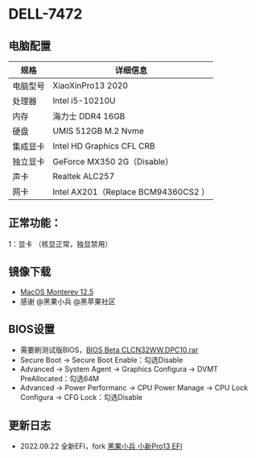 # DELL-7472
## 电脑配置

| 规格   | 详细信息                              |
|------|-----------------------------------|
| 电脑型号 | XiaoXinPro13 2020                 |
| 处理器  | Intel i5-10210U                   |
| 内存   | 海力士 DDR4 16GB                     |
| 硬盘   | UMIS 512GB M.2 Nvme               |
| 集成显卡 | Intel HD Graphics CFL CRB                      |
| 独立显卡 | GeForce MX350 2G（Disable）         |
| 声卡   | Realtek ALC257                    |
| 网卡   | Intel AX201（Replace BCM94360CS2 ） |


## 正常功能：
1：显卡 （核显正常，独显禁用）


## 镜像下载
-  [MacOS Monterey 12.5](https://osx.cx/macos-monterey-12-5-21f79.html)
- 感谢 @黑果小兵 @黑苹果社区

## BIOS设置
* 需要刷测试版BIOS，[BIOS Beta CLCN32WW.DPC10.rar](https://github.com/haoyaxuan/XiaoXinPro-13-hackintosh/raw/main/hackintool/BIOS%20Beta%20CLCN32WW.DPC10.rar)
* Secure Boot -> Secure Boot Enable：勾选Disable
* Advanced -> System Agent -> Graphics Configura -> DVMT PreAllocated：勾选64M
* Advanced -> Power Performanc -> CPU Power Manage -> CPU Lock Configura -> CFG Lock：勾选Disable


## 更新日志
- 2022.09.22 全新EFI，fork [黑果小兵 小新Pro13 EFI](https://github.com/daliansky/XiaoXinPro-13-hackintosh)
